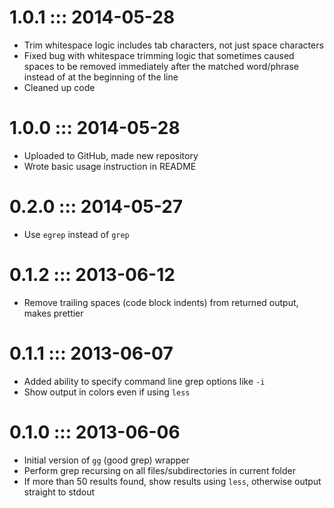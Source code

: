 1.0.1 ::: 2014-05-28
====================
* Trim whitespace logic includes tab characters, not just space characters
* Fixed bug with whitespace trimming logic that sometimes caused spaces to be removed immediately after the matched word/phrase instead of at the beginning of the line
* Cleaned up code

1.0.0 ::: 2014-05-28
====================
* Uploaded to GitHub, made new repository
* Wrote basic usage instruction in README

0.2.0 ::: 2014-05-27
====================
* Use ```egrep``` instead of ```grep```

0.1.2 ::: 2013-06-12
====================
* Remove trailing spaces (code block indents) from returned output, makes prettier

0.1.1 ::: 2013-06-07
====================
* Added ability to specify command line grep options like ```-i```
* Show output in colors even if using ```less```

0.1.0 ::: 2013-06-06
====================
* Initial version of ```gg``` (good grep) wrapper
* Perform grep recursing on all files/subdirectories in current folder
* If more than 50 results found, show results using ```less```, otherwise output straight to stdout
